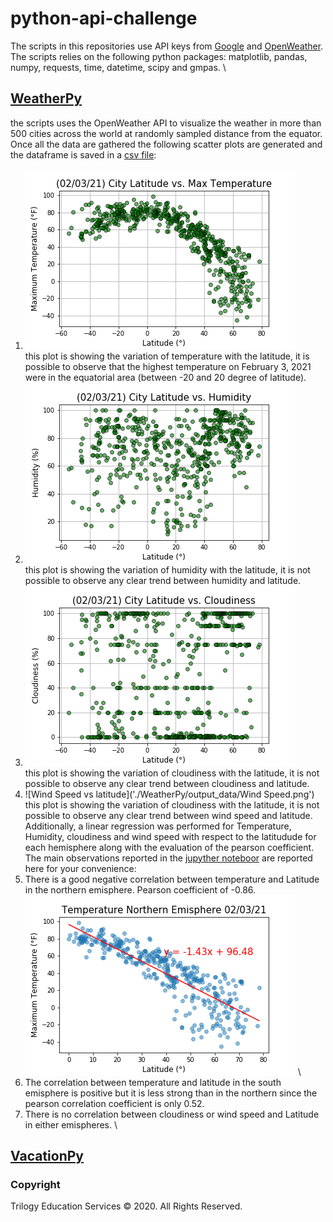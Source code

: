 # python-api-challenge
The scripts in this repositories use API keys from [Google](https://console.developers.google.com/) and [OpenWeather](https://openweathermap.org/api).
The scripts relies on the following python packages: matplotlib, pandas, numpy, requests, time, datetime, scipy and gmpas. \

## [WeatherPy](./WeatherPy)
the scripts uses the OpenWeather API to visualize the weather in more than 500 cities across the world at randomly sampled distance from the equator. Once all the data are gathered the following scatter plots are generated and the dataframe is saved in a [csv file](./WeatherPy/output_data/cities.csv):
1. ![Temperature vs latitude](./WeatherPy/output_data/Temperature.png) \
this plot is showing the variation of temperature with the latitude, it is possible to observe that the highest temperature on February 3, 2021 were in the equatorial area (between -20 and 20 degree of latitude).
2. ![Humidity vs latitude](./WeatherPy/output_data/Humidity.png) \
this plot is showing the variation of humidity with the latitude, it is not possible to observe any clear trend between humidity and latitude.
3. ![Cloudiness vs latitude](./WeatherPy/output_data/Cloudiness.png) \
this plot is showing the variation of cloudiness with the latitude, it is not possible to observe any clear trend between cloudiness and latitude.
4.  ![Wind Speed vs latitude]('./WeatherPy/output_data/Wind Speed.png') \
this plot is showing the variation of cloudiness with the latitude, it is not possible to observe any clear trend between wind speed and latitude.
\
Additionally, a linear regression was performed for Temperature, Humidity, cloudiness and wind speed with respect to the latitudude for each hemisphere along with the evaluation of the pearson coefficient. The main observations reported in the [jupyther noteboor](./WeatherPy/WeatherPy.ipynb) are reported here for your convenience:
1. There is a good negative correlation between temperature and Latitude in the northern emisphere. Pearson coefficient of -0.86.
![Regression Temperature vs latitude](https://github.com/giadainnocenti/python-api-challenge/blob/main/WeatherPy/output_data/Temperature%20Northern%20Emisphere%20.png) \
2. The correlation between temperature and latitude in the south emisphere is positive but it is less strong than in the northern since the pearson correlation coefficient is only 0.52.
3. There is no correlation between cloudiness or wind speed and Latitude in either emispheres.
\

## [VacationPy](./VacationPy)


### Copyright

Trilogy Education Services © 2020. All Rights Reserved.
